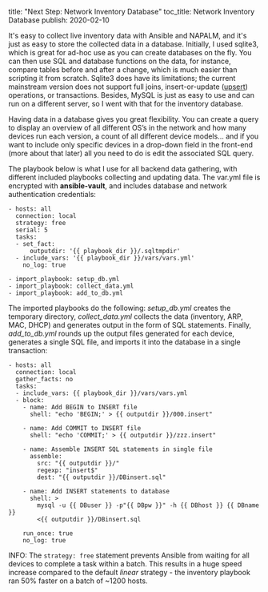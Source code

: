 title: "Next Step: Network Inventory Database"
toc_title: Network Inventory Database
publish: 2020-02-10

It's easy to collect live inventory data with Ansible and NAPALM, and it's just as
easy to store the collected data in a database. Initially, I used sqlite3, which
is great for ad-hoc use as you can create databases on the fly. You can then use
SQL and database functions on the data, for instance, compare tables before and
after a change, which is much easier than scripting it from scratch. Sqlite3 does
have its limitations;  the current mainstream version does not support full joins,
insert-or-update ([upsert](https://wiki.postgresql.org/wiki/UPSERT)) operations,
or transactions. Besides, MySQL is just as easy to use and can run on a different
server, so I went with that for the inventory database.

Having data in a database gives you great flexibility. You can create a query to
display an overview of all different OS’s in the network and how many devices run
each version, a count of all different device models... and if you want to include
only specific devices in a drop-down field in the front-end (more about that later)
all you need to do is edit the associated SQL query.

The playbook below is what I use for all backend data gathering, with different
included playbooks collecting and updating data. The var.yml file is encrypted
with **ansible-vault**, and includes database and network authentication credentials:

```
- hosts: all
  connection: local
  strategy: free
  serial: 5
  tasks:
  - set_fact:
      outputdir: '{{ playbook_dir }}/.sqltmpdir'
  - include_vars: '{{ playbook_dir }}/vars/vars.yml'
    no_log: true

- import_playbook: setup_db.yml
- import_playbook: collect_data.yml
- import_playbook: add_to_db.yml
```

The imported playbooks do the following: _setup_db.yml_ creates the temporary directory,
_collect_data.yml_ collects the data (inventory, ARP, MAC, DHCP) and generates output
in the form of SQL statements. Finally, _add_to_db.yml_ rounds up the output files
generated for each device, generates a single SQL file, and imports it into the database
in a single transaction:

```
- hosts: all
  connection: local
  gather_facts: no
  tasks:
  - include_vars: {{ playbook_dir }}/vars/vars.yml
  - block:
    - name: Add BEGIN to INSERT file
      shell: "echo 'BEGIN;' > {{ outputdir }}/000.insert"

    - name: Add COMMIT to INSERT file
      shell: "echo 'COMMIT;' > {{ outputdir }}/zzz.insert"

    - name: Assemble INSERT SQL statements in single file
      assemble:
        src: "{{ outputdir }}/"
        regexp: "insert$"
        dest: "{{ outputdir }}/DBinsert.sql"

    - name: Add INSERT statements to database
      shell: >
        mysql -u {{ DBuser }} -p"{{ DBpw }}" -h {{ DBhost }} {{ DBname }}
        <{{ outputdir }}/DBinsert.sql

    run_once: true
    no_log: true
```
INFO: The `strategy: free` statement prevents Ansible from waiting for all devices
to complete a task within a batch. This results in a huge speed increase compared
to the default _linear_ strategy - the inventory playbook ran 50% faster
on a batch of ~1200 hosts.

<!-- end -->
